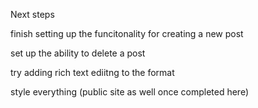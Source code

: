 Next steps

finish setting up the funcitonality for creating a new post

set up the ability to delete a post

try adding rich text ediitng to the format

style everything (public site as well once completed here)
